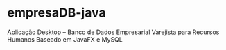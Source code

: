# empresaDB-java
Aplicação Desktop – Banco de Dados Empresarial Varejista para Recursos Humanos Baseado em JavaFX e MySQL
